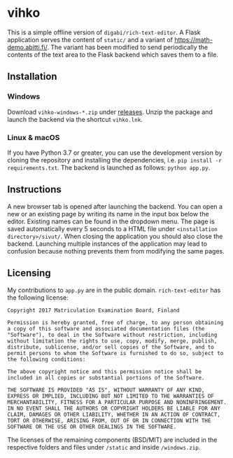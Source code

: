 # vihko

This is a simple offline version of `digabi/rich-text-editor`.  A Flask
application serves the content of `static/` and a variant of
https://math-demo.abitti.fi/.
The variant has been modified to send periodically the contents of the text
area to the Flask backend which saves them to a file.

## Installation

### Windows

Download `vihko-windows-*.zip` under
[releases](https://github.com/kinnala/vihko/releases).  Unzip the package and
launch the backend via the shortcut `vihko.lnk`.

### Linux & macOS

If you have Python 3.7 or greater, you can use the development version by
cloning the repository and installing the dependencies, i.e. `pip install -r
requirements.txt`.  The backend is launched as follows: `python app.py`.

## Instructions

A new browser tab is opened after launching the backend.  You can open a new or
an existing page by writing its name in the input box below the editor.
Existing names can be found in the dropdown menu.  The page is saved
automatically every 5 seconds to a HTML file under `<installation
directory>/sivut/`.  When closing the application you should also close the
backend.  Launching multiple instances of the application may lead to confusion
because nothing prevents them from modifying the same pages.

## Licensing

My contributions to `app.py` are in
the public domain.
`rich-text-editor` has the following license:
```
Copyright 2017 Matriculation Examination Board, Finland

Permission is hereby granted, free of charge, to any person obtaining a copy of this software and associated documentation files (the "Software"), to deal in the Software without restriction, including without limitation the rights to use, copy, modify, merge, publish, distribute, sublicense, and/or sell copies of the Software, and to permit persons to whom the Software is furnished to do so, subject to the following conditions:

The above copyright notice and this permission notice shall be included in all copies or substantial portions of the Software.

THE SOFTWARE IS PROVIDED "AS IS", WITHOUT WARRANTY OF ANY KIND, EXPRESS OR IMPLIED, INCLUDING BUT NOT LIMITED TO THE WARRANTIES OF MERCHANTABILITY, FITNESS FOR A PARTICULAR PURPOSE AND NONINFRINGEMENT. IN NO EVENT SHALL THE AUTHORS OR COPYRIGHT HOLDERS BE LIABLE FOR ANY CLAIM, DAMAGES OR OTHER LIABILITY, WHETHER IN AN ACTION OF CONTRACT, TORT OR OTHERWISE, ARISING FROM, OUT OF OR IN CONNECTION WITH THE SOFTWARE OR THE USE OR OTHER DEALINGS IN THE SOFTWARE.
```
The licenses of the remaining components (BSD/MIT) are included
in the respective folders and files under `/static` and inside `/windows.zip`.
